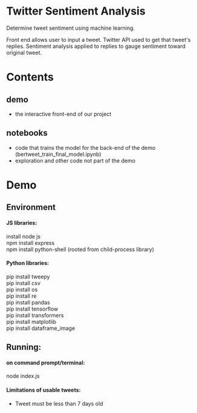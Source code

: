 # Twitter Sentiment Analysis
Determine tweet sentiment using machine learning.

Front end allows user to input a tweet.
Twitter API used to get that tweet's replies.
Sentiment analysis applied to replies to gauge sentiment toward original tweet.

# Contents
## demo
- the interactive front-end of our project
## notebooks
- code that trains the model for the back-end of the demo (bertweet_train_final_model.ipynb)
- exploration and other code not part of the demo

# Demo
## Environment
#### JS libraries:
install node js <br>
npm install express <br>
npm install python-shell (rooted from child-process library) <br>

#### Python libraries:
pip install tweepy <br>
pip install csv <br>
pip install os <br>
pip install re <br>
pip install pandas <br>
pip install tensorflow <br>
pip install transformers <br>
pip install matplotlib <br>
pip install dataframe_image <br>

## Running:
#### on command prompt/terminal: <br>
node index.js <br>

#### Limitations of usable tweets:
- Tweet must be less than 7 days old
